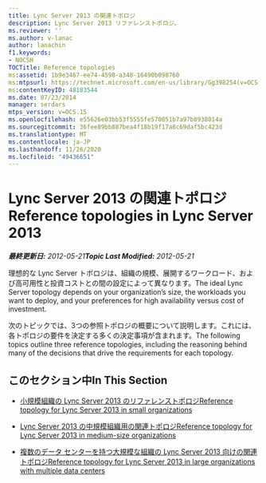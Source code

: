 ```yaml
---
title: Lync Server 2013 の関連トポロジ
description: Lync Server 2013 リファレンストポロジ。
ms.reviewer: ''
ms.author: v-lanac
author: lanachin
f1.keywords:
- NOCSH
TOCTitle: Reference topologies
ms:assetid: 1b9e3467-ee74-4598-a348-16490b098760
ms:mtpsurl: https://technet.microsoft.com/en-us/library/Gg398254(v=OCS.15)
ms:contentKeyID: 48183544
ms.date: 07/23/2014
manager: serdars
mtps_version: v=OCS.15
ms.openlocfilehash: e55626e03bb53f5555fe570051b7a97b8938014a
ms.sourcegitcommit: 36fee89bb887bea4f18b19f17a8c69daf5bc423d
ms.translationtype: MT
ms.contentlocale: ja-JP
ms.lasthandoff: 11/26/2020
ms.locfileid: "49436651"
---
```

# <a name="reference-topologies-in-lync-server-2013"></a><span data-ttu-id="443a2-103">Lync Server 2013 の関連トポロジ</span><span class="sxs-lookup"><span data-stu-id="443a2-103">Reference topologies in Lync Server 2013</span></span>

<div data-xmlns="http://www.w3.org/1999/xhtml">

<div class="topic" data-xmlns="http://www.w3.org/1999/xhtml" data-msxsl="urn:schemas-microsoft-com:xslt" data-cs="https://msdn.microsoft.com/">

<div data-asp="https://msdn2.microsoft.com/asp">



</div>

<div id="mainSection">

<div id="mainBody"><span data-ttu-id="443a2-104">

<span> </span></span><span class="sxs-lookup"><span data-stu-id="443a2-104">

<span> </span></span></span>

<span data-ttu-id="443a2-105">_**最終更新日:** 2012-05-21_</span><span class="sxs-lookup"><span data-stu-id="443a2-105">_**Topic Last Modified:** 2012-05-21_</span></span>

<span data-ttu-id="443a2-106">理想的な Lync Server トポロジは、組織の規模、展開するワークロード、および高可用性と投資コストとの間の設定によって異なります。</span><span class="sxs-lookup"><span data-stu-id="443a2-106">The ideal Lync Server topology depends on your organization’s size, the workloads you want to deploy, and your preferences for high availability versus cost of investment.</span></span>

<span data-ttu-id="443a2-107">次のトピックでは、3つの参照トポロジの概要について説明します。これには、各トポロジの要件を決定する多くの決定事項が含まれます。</span><span class="sxs-lookup"><span data-stu-id="443a2-107">The following topics outline three reference topologies, including the reasoning behind many of the decisions that drive the requirements for each topology.</span></span>

<div>

## <a name="in-this-section"></a><span data-ttu-id="443a2-108">このセクション中</span><span class="sxs-lookup"><span data-stu-id="443a2-108">In This Section</span></span>

  - [<span data-ttu-id="443a2-109">小規模組織の Lync Server 2013 のリファレンストポロジ</span><span class="sxs-lookup"><span data-stu-id="443a2-109">Reference topology for Lync Server 2013 in small organizations</span></span>](lync-server-2013-reference-topology-for-small-organizations.md)

  - [<span data-ttu-id="443a2-110">Lync Server 2013 の中規模組織用の関連トポロジ</span><span class="sxs-lookup"><span data-stu-id="443a2-110">Reference topology for Lync Server 2013 in medium-size organizations</span></span>](lync-server-2013-reference-topology-for-medium-size-organizations.md)

  - [<span data-ttu-id="443a2-111">複数のデータ センターを持つ大規模な組織の Lync Server 2013 向けの関連トポロジ</span><span class="sxs-lookup"><span data-stu-id="443a2-111">Reference topology for Lync Server 2013 in large organizations with multiple data centers</span></span>](lync-server-2013-reference-topology-for-large-organizations-with-multiple-data-centers.md)

<span data-ttu-id="443a2-112"></div>

</div>

<span> </span>

</div>

</div>

</span><span class="sxs-lookup"><span data-stu-id="443a2-112"></div>

</div>

<span> </span>

</div>

</div>

</span></span></div>

